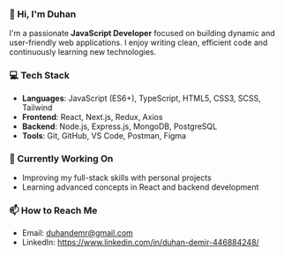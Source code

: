 ### 👋 Hi, I'm Duhan

I'm a passionate **JavaScript Developer** focused on building dynamic and user-friendly web applications. I enjoy writing clean, efficient code and continuously learning new technologies.

### 💻 Tech Stack
- **Languages**: JavaScript (ES6+), TypeScript, HTML5, CSS3, SCSS, Tailwind
- **Frontend**: React, Next.js, Redux, Axios
- **Backend**: Node.js, Express.js, MongoDB, PostgreSQL
- **Tools**: Git, GitHub, VS Code, Postman, Figma

### 🚀 Currently Working On
- Improving my full-stack skills with personal projects  
- Learning advanced concepts in React and backend development  

### 📫 How to Reach Me
- Email: duhandemr@gmail.com  
- LinkedIn: https://www.linkedin.com/in/duhan-demir-446884248/ 
